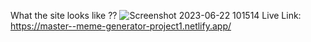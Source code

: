 What the site looks like ?? ![Screenshot 2023-06-22 101514](https://github.com/wasimtayyan/meme-generator/assets/127048388/71494987-b9de-40f9-bc30-549741e9c9d9)
Live Link: https://master--meme-generator-project1.netlify.app/

